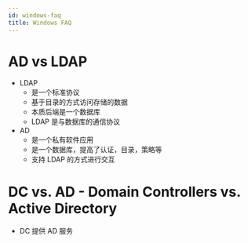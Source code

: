 ```yaml
---
id: windows-faq
title: Windows FAQ
---
```


# AD vs LDAP

* LDAP
  * 是一个标准协议
  * 基于目录的方式访问存储的数据
  * 本质后端是一个数据库
  * LDAP 是与数据库的通信协议
* AD
  * 是一个私有软件应用
  * 是一个数据库，提高了认证，目录，策略等
  * 支持 LDAP 的方式进行交互

# DC vs. AD - Domain Controllers vs. Active Directory
* DC 提供 AD 服务
